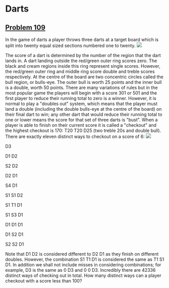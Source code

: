 # Darts
## [Problem 109](https://projecteuler.net/problem=109)
In the game of darts a player throws three darts at a target board which is split into twenty equal sized sections numbered one to twenty.
![](https://projecteuler.net/project/images/p109.gif)

The score of a dart is determined by the number of the region that the dart lands in. A dart landing outside the red/green outer ring scores zero. The black and cream regions inside this ring represent single scores. However, the red/green outer ring and middle ring score double and treble scores respectively.
At the centre of the board are two concentric circles called the bull region, or bulls-eye. The outer bull is worth 25 points and the inner bull is a double, worth 50 points.
There are many variations of rules but in the most popular game the players will begin with a score 301 or 501 and the first player to reduce their running total to zero is a winner. However, it is normal to play a "doubles out" system, which means that the player must land a double (including the double bulls-eye at the centre of the board) on their final dart to win; any other dart that would reduce their running total to one or lower means the score for that set of three darts is "bust".
When a player is able to finish  on their current score it is called a "checkout" and the highest checkout is 170: T20 T20 D25 (two treble 20s and double bull).
There are exactly eleven distinct ways to checkout on a score of 6:
![](https://projecteuler.net/images/spacer.gif)

D3
 
 


D1
D2
 


S2
D2
 


D2
D1
 


S4
D1
 


S1
S1
D2


S1
T1
D1


S1
S3
D1


D1
D1
D1


D1
S2
D1


S2
S2
D1




Note that D1 D2 is considered different to D2 D1 as they finish on different doubles. However, the combination S1 T1 D1 is considered the same as T1 S1 D1.
In addition we shall not include misses in considering combinations; for example, D3 is the same as 0 D3 and 0 0 D3.
Incredibly there are 42336 distinct ways of checking out in total.
How many distinct ways can a player checkout with a score less than 100?
